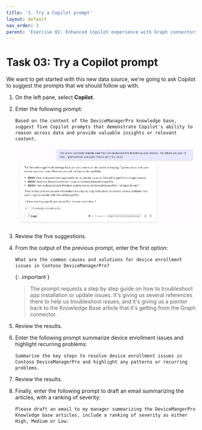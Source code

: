 ```yaml
---
title: '3. Try a Copilot prompt'
layout: default
nav_order: 3
parent: 'Exercise 01: Enhanced Copilot experience with Graph connectors'
---
```


# Task 03: Try a Copilot prompt

We want to get started with this new data source, we're going to ask Copilot to suggest the prompts that we should follow up with.


1. 	On the left pane, select **Copilot**.

1.	Enter the following prompt:
 	```
 	Based on the content of the DeviceManagerPro knowledge base, suggest five Copilot prompts that demonstrate Copilot's ability to reason across data and provide valuable insights or relevant content.
 	```
	  ![copilotResponse1.jpg](../../media/copilotResponse1.jpg)

1.	Review the five suggestions.

1.	From the output of the previous prompt, enter the first option:
	```
 	What are the common causes and solutions for device enrollment issues in Contoso DeviceManagerPro?
 	```
 
 	{: .important }
	> The prompt requests a step by step guide on how to troubleshoot app installation or update issues. It's giving us several references there to help us troubleshoot issues, and it's giving us a pointer back to the Knowledge Base article that it's getting from the Graph connector.

1. 	Review the results.

1. 	Enter the following prompt summarize device enrollment issues and highlight recurring problems:
	```
 	Summarize the key steps to resolve device enrollment issues in Contoso DeviceManagerPro and highlight any patterns or recurring problems.
 	```

1.	Review the results.

1.	Finally, enter the following prompt to draft an email summarizing the articles, with a ranking of severity:
 	```
  	Please draft an email to my manager summarizing the DeviceMangerPro Knowledge base articles, include a ranking of severity as either High, Medium or Low.
	```

